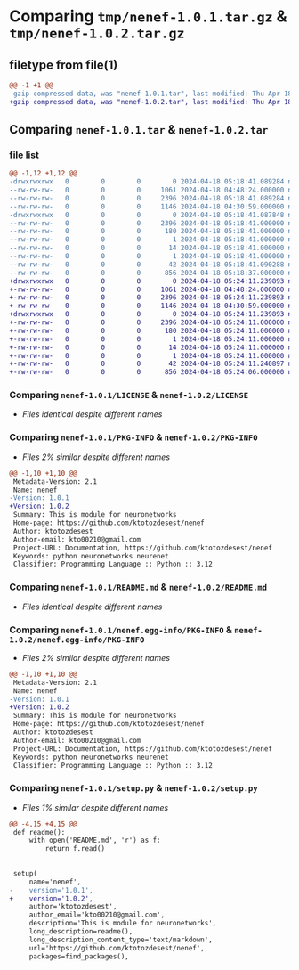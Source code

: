 # Comparing `tmp/nenef-1.0.1.tar.gz` & `tmp/nenef-1.0.2.tar.gz`

## filetype from file(1)

```diff
@@ -1 +1 @@
-gzip compressed data, was "nenef-1.0.1.tar", last modified: Thu Apr 18 05:18:41 2024, max compression
+gzip compressed data, was "nenef-1.0.2.tar", last modified: Thu Apr 18 05:24:11 2024, max compression
```

## Comparing `nenef-1.0.1.tar` & `nenef-1.0.2.tar`

### file list

```diff
@@ -1,12 +1,12 @@
-drwxrwxrwx   0        0        0        0 2024-04-18 05:18:41.089284 nenef-1.0.1/
--rw-rw-rw-   0        0        0     1061 2024-04-18 04:48:24.000000 nenef-1.0.1/LICENSE
--rw-rw-rw-   0        0        0     2396 2024-04-18 05:18:41.089284 nenef-1.0.1/PKG-INFO
--rw-rw-rw-   0        0        0     1146 2024-04-18 04:30:59.000000 nenef-1.0.1/README.md
-drwxrwxrwx   0        0        0        0 2024-04-18 05:18:41.087848 nenef-1.0.1/nenef.egg-info/
--rw-rw-rw-   0        0        0     2396 2024-04-18 05:18:41.000000 nenef-1.0.1/nenef.egg-info/PKG-INFO
--rw-rw-rw-   0        0        0      180 2024-04-18 05:18:41.000000 nenef-1.0.1/nenef.egg-info/SOURCES.txt
--rw-rw-rw-   0        0        0        1 2024-04-18 05:18:41.000000 nenef-1.0.1/nenef.egg-info/dependency_links.txt
--rw-rw-rw-   0        0        0       14 2024-04-18 05:18:41.000000 nenef-1.0.1/nenef.egg-info/requires.txt
--rw-rw-rw-   0        0        0        1 2024-04-18 05:18:41.000000 nenef-1.0.1/nenef.egg-info/top_level.txt
--rw-rw-rw-   0        0        0       42 2024-04-18 05:18:41.090288 nenef-1.0.1/setup.cfg
--rw-rw-rw-   0        0        0      856 2024-04-18 05:18:37.000000 nenef-1.0.1/setup.py
+drwxrwxrwx   0        0        0        0 2024-04-18 05:24:11.239893 nenef-1.0.2/
+-rw-rw-rw-   0        0        0     1061 2024-04-18 04:48:24.000000 nenef-1.0.2/LICENSE
+-rw-rw-rw-   0        0        0     2396 2024-04-18 05:24:11.239893 nenef-1.0.2/PKG-INFO
+-rw-rw-rw-   0        0        0     1146 2024-04-18 04:30:59.000000 nenef-1.0.2/README.md
+drwxrwxrwx   0        0        0        0 2024-04-18 05:24:11.239893 nenef-1.0.2/nenef.egg-info/
+-rw-rw-rw-   0        0        0     2396 2024-04-18 05:24:11.000000 nenef-1.0.2/nenef.egg-info/PKG-INFO
+-rw-rw-rw-   0        0        0      180 2024-04-18 05:24:11.000000 nenef-1.0.2/nenef.egg-info/SOURCES.txt
+-rw-rw-rw-   0        0        0        1 2024-04-18 05:24:11.000000 nenef-1.0.2/nenef.egg-info/dependency_links.txt
+-rw-rw-rw-   0        0        0       14 2024-04-18 05:24:11.000000 nenef-1.0.2/nenef.egg-info/requires.txt
+-rw-rw-rw-   0        0        0        1 2024-04-18 05:24:11.000000 nenef-1.0.2/nenef.egg-info/top_level.txt
+-rw-rw-rw-   0        0        0       42 2024-04-18 05:24:11.240897 nenef-1.0.2/setup.cfg
+-rw-rw-rw-   0        0        0      856 2024-04-18 05:24:06.000000 nenef-1.0.2/setup.py
```

### Comparing `nenef-1.0.1/LICENSE` & `nenef-1.0.2/LICENSE`

 * *Files identical despite different names*

### Comparing `nenef-1.0.1/PKG-INFO` & `nenef-1.0.2/PKG-INFO`

 * *Files 2% similar despite different names*

```diff
@@ -1,10 +1,10 @@
 Metadata-Version: 2.1
 Name: nenef
-Version: 1.0.1
+Version: 1.0.2
 Summary: This is module for neuronetworks
 Home-page: https://github.com/ktotozdesest/nenef
 Author: ktotozdesest
 Author-email: kto00210@gmail.com
 Project-URL: Documentation, https://github.com/ktotozdesest/nenef
 Keywords: python neuronetworks neurenet
 Classifier: Programming Language :: Python :: 3.12
```

### Comparing `nenef-1.0.1/README.md` & `nenef-1.0.2/README.md`

 * *Files identical despite different names*

### Comparing `nenef-1.0.1/nenef.egg-info/PKG-INFO` & `nenef-1.0.2/nenef.egg-info/PKG-INFO`

 * *Files 2% similar despite different names*

```diff
@@ -1,10 +1,10 @@
 Metadata-Version: 2.1
 Name: nenef
-Version: 1.0.1
+Version: 1.0.2
 Summary: This is module for neuronetworks
 Home-page: https://github.com/ktotozdesest/nenef
 Author: ktotozdesest
 Author-email: kto00210@gmail.com
 Project-URL: Documentation, https://github.com/ktotozdesest/nenef
 Keywords: python neuronetworks neurenet
 Classifier: Programming Language :: Python :: 3.12
```

### Comparing `nenef-1.0.1/setup.py` & `nenef-1.0.2/setup.py`

 * *Files 1% similar despite different names*

```diff
@@ -4,15 +4,15 @@
 def readme():
     with open('README.md', 'r') as f:
         return f.read()
 
 
 setup(
     name='nenef',
-    version='1.0.1',
+    version='1.0.2',
     author='ktotozdesest',
     author_email='kto00210@gmail.com',
     description='This is module for neuronetworks',
     long_description=readme(),
     long_description_content_type='text/markdown',
     url='https://github.com/ktotozdesest/nenef',
     packages=find_packages(),
```

